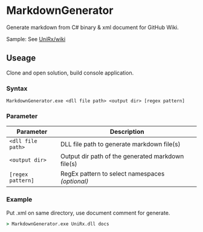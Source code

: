 # MarkdownGenerator

Generate markdown from C# binary & xml document for GitHub Wiki.

Sample: See [UniRx/wiki](https://github.com/neuecc/UniRx/wiki)

## Useage

Clone and open solution, build console application.

### Syntax

```
MarkdownGenerator.exe <dll file path> <output dir> [regex pattern]
```

### Parameter

Parameter|Description
---|---
`<dll file path>`|DLL file path to generate markdown file(s)
`<output dir>`|Output dir path of the generated markdown file(s)
`[regex pattern]`|RegEx pattern to select namespaces *(optional)*

### Example

Put .xml on same directory, use document comment for generate.

```cmd
> MarkdownGenerator.exe UniRx.dll docs
```

